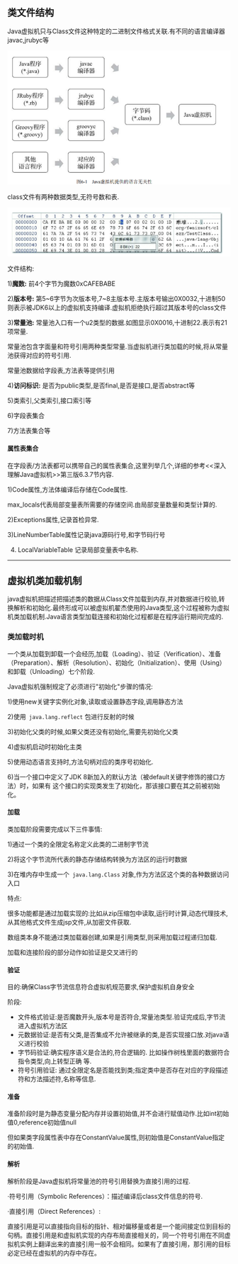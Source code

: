 ## 类文件结构

Java虚拟机只与Class文件这种特定的二进制文件格式关联.有不同的语言编译器javac,jrubyc等

![](img/jvm_lan.png)

class文件有两种数据类型,无符号数和表.

![](img/class.png)

文件结构:

1)**魔数:** 前4个字节为魔数0xCAFEBABE

2)**版本号:** 第5~6字节为次版本号,7~8主版本号.主版本号输出0X0032,十进制50则表示被JDK6以上的虚拟机支持编译.虚拟机拒绝执行超过其版本号的class文件

3)**常量池:** 常量池入口有一个u2类型的数据.如图显示0X0016,十进制22.表示有21项常量.

常量池包含字面量和符号引用两种类型常量.当虚拟机进行类加载的时候,将从常量池获得对应的符号引用.

常量池数据给字段表,方法表等提供引用

4)**访问标识:** 是否为public类型,是否final,是否是接口,是否abstract等

5)类索引,父类索引,接口索引等

6)字段表集合

7)方法表集合等

#### 属性表集合

在字段表/方法表都可以携带自己的属性表集合,这里列举几个,详细的参考<<深入理解Java虚拟机>>第三版6.3.7节内容.

1)Code属性,方法体编译后存储在Code属性.

max_locals代表局部变量表所需要的存储空间.由局部变量数量和类型计算的.

2)Exceptions属性,记录首检异常.

3)LineNumberTable属性记录java源码行号,和字节码行号

4) LocalVariableTable 记录局部变量表中名称.



------

## 虚拟机类加载机制

java虚拟机把描述把描述类的数据从Class文件加载到内存,并对数据进行校验,转换解析和初始化.最终形成可以被虚拟机翟杰使用的Java类型,这个过程被称为虚拟机类加载机制.Java语言类型加载连接和初始化过程都是在程序运行期间完成的.

### 类加载时机

一个类从加载到卸载一个会经历,加载（Loading）、验证（Verification）、准备（Preparation）、解析（Resolution）、初始化（Initialization）、使用（Using）和卸载（Unloading）七个阶段.

Java虚拟机强制规定了必须进行"初始化"步骤的情况:

1)使用new关键字实例化对象,读取或设置静态字段,调用静态方法

2)使用` java.lang.reflect` 包进行反射的时候

3)初始化父类的时候,如果父类还没有初始化,需要先初始化父类

4)虚拟机启动时初始化主类

5)使用动态语言支持时,方法句柄对应的类序号初始化.

6)当一个接口中定义了JDK 8新加入的默认方法（被default关键字修饰的接口方法）时，如果有
这个接口的实现类发生了初始化，那该接口要在其之前被初始化。

#### 加载

类加载阶段需要完成以下三件事情:

1)通过一个类的全限定名称定义此类的二进制字节流

2)将这个字节流所代表的静态存储结构转换为方法区的运行时数据

3)在堆内存中生成一个` java.lang.Class` 对象,作为方法区这个类的各种数据访问入口

特点:

很多功能都是通过加载实现的:比如从zip压缩包中读取,运行时计算,动态代理技术,从其他格式文件生成jsp文件,从加密文件获取.

数组类本身不能通过类加载器创建,如果是引用类型,则采用加载过程递归加载.

加载和连接阶段的部分动作如验证是交叉进行的

#### 验证

目的:确保Class字节流信息符合虚拟机规范要求,保护虚拟机自身安全

阶段:

* 文件格式验证:是否魔数开头,版本号是否符合,常量池类型.验证完成后,字节流进入虚拟机方法区
* 元数据验证:是否有父类,是否集成不允许被继承的类,是否实现接口放.对java语义进行校验
* 字节码验证:确实程序语义是合法的,符合逻辑的. 比如操作树栈里面的数据符合指令类型,向上转型正确 等.
* 符号引用验证: 通过全限定名是否能找到类;指定类中是否存在对应的字段描述符和方法描述符,名称等信息.


#### 准备

准备阶段时是为静态变量分配内存并设置初始值,并不会进行赋值动作.比如int初始值0,reference初始值null

但如果类字段属性表中存在ConstantValue属性,则初始值是ConstantValue指定的初始值.

#### 解析

解析阶段是Java虚拟机将常量池的符号引用替换为直接引用的过程.

·符号引用（Symbolic References）：描述编译后class文件信息的符号.

·直接引用（Direct References）:

直接引用是可以直接指向目标的指针、相对偏移量或者是一个能间接定位到目标的句柄。直接引用是和虚拟机实现的内存布局直接相关的，同一个符号引用在不同虚拟机实例上翻译出来的直接引用一般不会相同。如果有了直接引用，那引用的目标必定已经在虚拟机的内存中存在。

#### 








